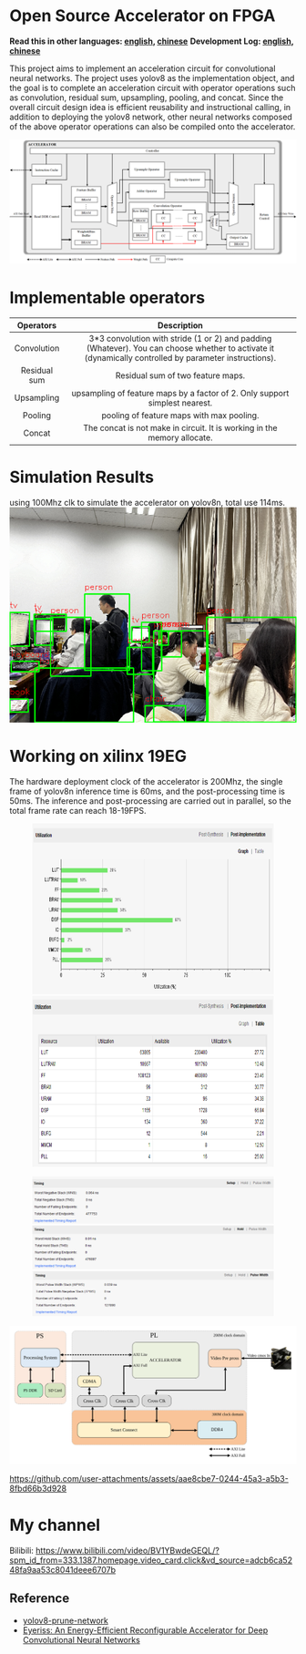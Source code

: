 # Open Source Accelerator on FPGA
**Read this in other languages: [english](README.md), [chinese](readme_zh.md)**
**Development Log: [english](DevLog.md), [chinese](DevLog_zh.md)**

This project aims to implement an acceleration circuit for convolutional neural networks. The project uses yolov8 as the implementation object, and the goal is to complete an acceleration circuit with operator operations such as convolution, residual sum, upsampling, pooling, and concat. Since the overall circuit design idea is efficient reusability and instructional calling, in addition to deploying the yolov8 network, other neural networks composed of the above operator operations can also be compiled onto the accelerator.

![image](./fig/加速器架构图.png)

# Implementable operators

| Operators      | Description |
| :-----------: | :-----------: |
| Convolution      | 3*3 convolution with stride (1 or 2) and padding (Whatever). You can choose whether to activate it (dynamically controlled by parameter instructions).       |
| Residual sum   | Residual sum of two feature maps.        |
| Upsampling | upsampling of feature maps by a factor of 2. Only support simplest nearest. |
| Pooling | pooling of feature maps with max pooling. |
| Concat | The concat is not make in circuit. It is working in the memory allocate. |

# Simulation Results

using 100Mhz clk to simulate the accelerator on yolov8n, total use 114ms.
![image](./fig/simulation_result.png)

# Working on xilinx 19EG

The hardware deployment clock of the accelerator is 200Mhz, the single frame of yolov8n inference time is 60ms, and the post-processing time is 50ms. The inference and post-processing are carried out in parallel, so the total frame rate can reach 18-19FPS. 

<figure class="half">
    <img src="./fig/Utilization_percent.png" width="600", height="300" >
    <img src="./fig/Utilization_table.png"  width="600", height="300" >
</figure>


<figure>
    <img src="./fig/setup.png" >
    <img src="./fig/hold.png"  >
    <img src="./fig/pulse.png" >
</figure>


![image](./fig/yolov8框图.svg)

https://github.com/user-attachments/assets/aae8cbe7-0244-45a3-a5b3-8fbd66b3d928

# My channel

Bilibili: https://www.bilibili.com/video/BV1YBwdeGEQL/?spm_id_from=333.1387.homepage.video_card.click&vd_source=adcb6ca5248fa9aa53c8041deee6707b

## Reference
- [yolov8-prune-network](https://github.com/ybai789/yolov8-prune-network-slimming)
- [Eyeriss: An Energy-Efficient Reconfigurable Accelerator for Deep Convolutional Neural Networks](https://ieeexplore.ieee.org/abstract/document/7738524)

